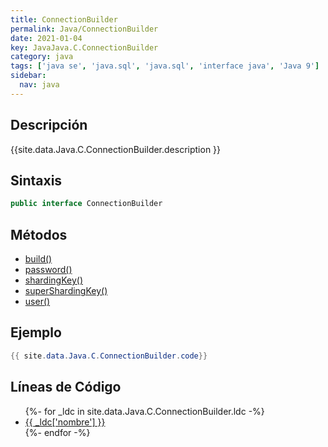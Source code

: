 ```yaml
---
title: ConnectionBuilder
permalink: Java/ConnectionBuilder
date: 2021-01-04
key: JavaJava.C.ConnectionBuilder
category: java
tags: ['java se', 'java.sql', 'java.sql', 'interface java', 'Java 9']
sidebar: 
  nav: java
---
```


## Descripción
{{site.data.Java.C.ConnectionBuilder.description }}

## Sintaxis
~~~java
public interface ConnectionBuilder
~~~

## Métodos
* [build()](/Java/ConnectionBuilder/build)
* [password()](/Java/ConnectionBuilder/password)
* [shardingKey()](/Java/ConnectionBuilder/shardingKey)
* [superShardingKey()](/Java/ConnectionBuilder/superShardingKey)
* [user()](/Java/ConnectionBuilder/user)

## Ejemplo
~~~java
{{ site.data.Java.C.ConnectionBuilder.code}}
~~~

## Líneas de Código
<ul>
{%- for _ldc in site.data.Java.C.ConnectionBuilder.ldc -%}
   <li>
       <a href="{{_ldc['url'] }}">{{ _ldc['nombre'] }}</a>
   </li>
{%- endfor -%}
</ul>
